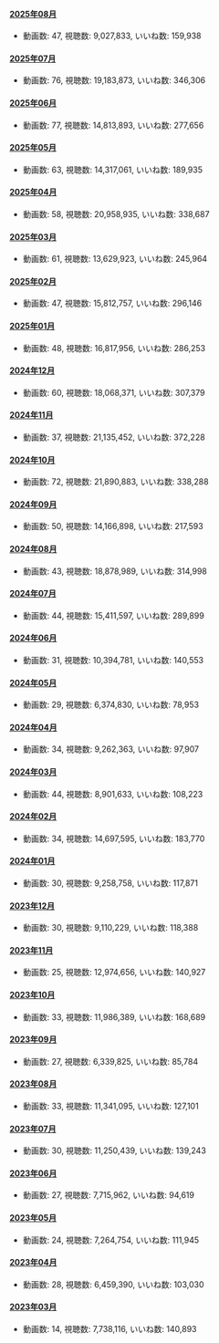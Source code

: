 #### [2025年08月](videos/202508 "wikilink")

-   動画数: 47, 視聴数: 9,027,833, いいね数: 159,938

#### [2025年07月](videos/202507 "wikilink")

-   動画数: 76, 視聴数: 19,183,873, いいね数: 346,306

#### [2025年06月](videos/202506 "wikilink")

-   動画数: 77, 視聴数: 14,813,893, いいね数: 277,656

#### [2025年05月](videos/202505 "wikilink")

-   動画数: 63, 視聴数: 14,317,061, いいね数: 189,935

#### [2025年04月](videos/202504 "wikilink")

-   動画数: 58, 視聴数: 20,958,935, いいね数: 338,687

#### [2025年03月](videos/202503 "wikilink")

-   動画数: 61, 視聴数: 13,629,923, いいね数: 245,964

#### [2025年02月](videos/202502 "wikilink")

-   動画数: 47, 視聴数: 15,812,757, いいね数: 296,146

#### [2025年01月](videos/202501 "wikilink")

-   動画数: 48, 視聴数: 16,817,956, いいね数: 286,253

#### [2024年12月](videos/202412 "wikilink")

-   動画数: 60, 視聴数: 18,068,371, いいね数: 307,379

#### [2024年11月](videos/202411 "wikilink")

-   動画数: 37, 視聴数: 21,135,452, いいね数: 372,228

#### [2024年10月](videos/202410 "wikilink")

-   動画数: 72, 視聴数: 21,890,883, いいね数: 338,288

#### [2024年09月](videos/202409 "wikilink")

-   動画数: 50, 視聴数: 14,166,898, いいね数: 217,593

#### [2024年08月](videos/202408 "wikilink")

-   動画数: 43, 視聴数: 18,878,989, いいね数: 314,998

#### [2024年07月](videos/202407 "wikilink")

-   動画数: 44, 視聴数: 15,411,597, いいね数: 289,899

#### [2024年06月](videos/202406 "wikilink")

-   動画数: 31, 視聴数: 10,394,781, いいね数: 140,553

#### [2024年05月](videos/202405 "wikilink")

-   動画数: 29, 視聴数: 6,374,830, いいね数: 78,953

#### [2024年04月](videos/202404 "wikilink")

-   動画数: 34, 視聴数: 9,262,363, いいね数: 97,907

#### [2024年03月](videos/202403 "wikilink")

-   動画数: 44, 視聴数: 8,901,633, いいね数: 108,223

#### [2024年02月](videos/202402 "wikilink")

-   動画数: 34, 視聴数: 14,697,595, いいね数: 183,770

#### [2024年01月](videos/202401 "wikilink")

-   動画数: 30, 視聴数: 9,258,758, いいね数: 117,871

#### [2023年12月](videos/202312 "wikilink")

-   動画数: 30, 視聴数: 9,110,229, いいね数: 118,388

#### [2023年11月](videos/202311 "wikilink")

-   動画数: 25, 視聴数: 12,974,656, いいね数: 140,927

#### [2023年10月](videos/202310 "wikilink")

-   動画数: 33, 視聴数: 11,986,389, いいね数: 168,689

#### [2023年09月](videos/202309 "wikilink")

-   動画数: 27, 視聴数: 6,339,825, いいね数: 85,784

#### [2023年08月](videos/202308 "wikilink")

-   動画数: 33, 視聴数: 11,341,095, いいね数: 127,101

#### [2023年07月](videos/202307 "wikilink")

-   動画数: 30, 視聴数: 11,250,439, いいね数: 139,243

#### [2023年06月](videos/202306 "wikilink")

-   動画数: 27, 視聴数: 7,715,962, いいね数: 94,619

#### [2023年05月](videos/202305 "wikilink")

-   動画数: 24, 視聴数: 7,264,754, いいね数: 111,945

#### [2023年04月](videos/202304 "wikilink")

-   動画数: 28, 視聴数: 6,459,390, いいね数: 103,030

#### [2023年03月](videos/202303 "wikilink")

-   動画数: 14, 視聴数: 7,738,116, いいね数: 140,893

